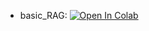 * basic_RAG: [![Open In Colab](https://colab.research.google.com/assets/colab-badge.svg)](https://colab.research.google.com/github/girafe-ai/ml-course/blob/extra_lectures/matemarketing_24f/basic_RAG.ipynb)
